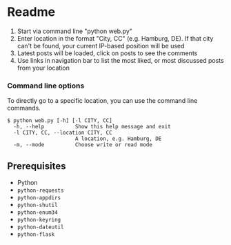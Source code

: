 # Readme #

1. Start via command line "python web.py"
2. Enter location in the format "City, CC" (e.g. Hamburg, DE). If that city can't be found, your current IP-based position will be used
3. Latest posts will be loaded, click on posts to see the comments
4. Use links in navigation bar to list the most liked, or most discussed posts from your location

### Command line options

To directly go to a specific location, you can use the command line commands.
```
$ python web.py [-h] [-l CITY, CC]
  -h, --help          Show this help message and exit
  -l CITY, CC, --location CITY, CC    
                      A location, e.g. Hamburg, DE
  -m, --mode          Choose write or read mode
```

## Prerequisites ##

* Python
* `python-requests`
* `python-appdirs`
* `python-shutil`
* `python-enum34`
* `python-keyring`
* `python-dateutil`
* `python-flask`
